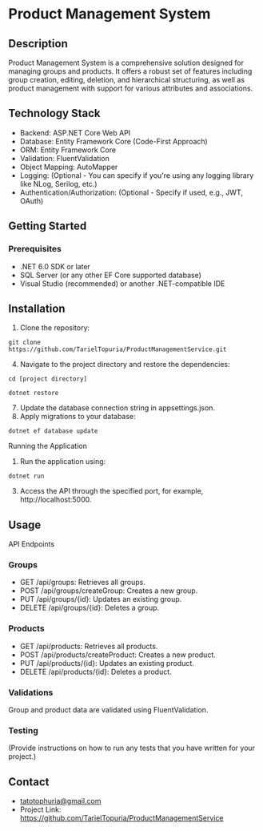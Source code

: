 # Product Management System
## Description
Product Management System is a comprehensive solution designed for managing groups and products. It offers a robust set of features including group creation, editing, deletion, and hierarchical structuring, as well as product management with support for various attributes and associations.

## Technology Stack
- Backend: ASP.NET Core Web API
- Database: Entity Framework Core (Code-First Approach)
- ORM: Entity Framework Core
- Validation: FluentValidation
- Object Mapping: AutoMapper
- Logging: (Optional - You can specify if you're using any logging library like NLog, Serilog, etc.)
- Authentication/Authorization: (Optional - Specify if used, e.g., JWT, OAuth)

## Getting Started
### Prerequisites
- .NET 6.0 SDK or later
- SQL Server (or any other EF Core supported database)
- Visual Studio (recommended) or another .NET-compatible IDE

## Installation
1. Clone the repository:

`git clone https://github.com/TarielTopuria/ProductManagementService.git`

4. Navigate to the project directory and restore the dependencies:

`cd [project directory]`

`dotnet restore`

7. Update the database connection string in appsettings.json.
8. Apply migrations to your database:

`dotnet ef database update`

Running the Application
1. Run the application using:

`dotnet run`

3. Access the API through the specified port, for example, http://localhost:5000.

## Usage
API Endpoints

### Groups
- GET /api/groups: Retrieves all groups.
- POST /api/groups/createGroup: Creates a new group.
- PUT /api/groups/{id}: Updates an existing group.
- DELETE /api/groups/{id}: Deletes a group.

### Products
- GET /api/products: Retrieves all products.
- POST /api/products/createProduct: Creates a new product.
- PUT /api/products/{id}: Updates an existing product.
- DELETE /api/products/{id}: Deletes a product.

### Validations
Group and product data are validated using FluentValidation.

### Testing
(Provide instructions on how to run any tests that you have written for your project.)

## Contact
- tatotophuria@gmail.com
- Project Link: https://github.com/TarielTopuria/ProductManagementService
